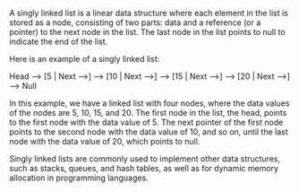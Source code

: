 

A singly linked list is a linear data structure where each element in the list is stored as a node, consisting of two parts: data and a reference (or a pointer) to the next node in the list. The last node in the list points to null to indicate the end of the list. 

Here is an example of a singly linked list:

Head --> [5 | Next -->] --> [10 | Next -->] --> [15 | Next -->] --> [20 | Next -->] --> Null

In this example, we have a linked list with four nodes, where the data values of the nodes are 5, 10, 15, and 20. The first node in the list, the head, points to the first node with the data value of 5. The next pointer of the first node points to the second node with the data value of 10, and so on, until the last node with the data value of 20, which points to null. 

Singly linked lists are commonly used to implement other data structures, such as stacks, queues, and hash tables, as well as for dynamic memory allocation in programming languages.